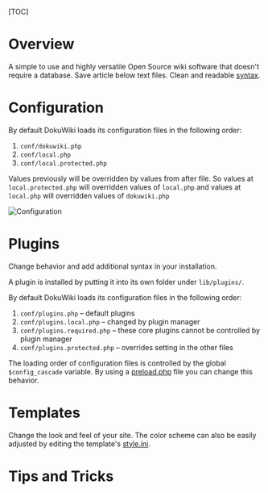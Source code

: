 [TOC]

# Overview
A simple to use and highly versatile Open Source wiki software that doesn't require a database. Save article below text files. Clean and readable [syntax](https://www.dokuwiki.org/wiki:syntax).

# Configuration
By default DokuWiki loads its configuration files in the following order:

1. `conf/dokuwiki.php`
2. `conf/local.php`
3. `conf/local.protected.php`

Values previously will be overridden by values from after file. So values at `local.protected.php` will overridden values of `local.php` and values at `local.php` will overridden values of `dokuwiki.php`

![Configuration](dokuwiki/configuration.png)

# Plugins
Change behavior and add additional syntax in your installation.

A plugin is installed by putting it into its own folder under `lib/plugins/`.

By default DokuWiki loads its configuration files in the following order:

1. `conf/plugins.php` – default plugins
2. `conf/plugins.local.php` – changed by plugin manager
3. `conf/plugins.required.php` – these core plugins cannot be controlled by plugin manager
4. `conf/plugins.protected.php` – overrides setting in the other files

The loading order of configuration files is controlled by the global `$config_cascade` variable. By using a [preload.php](https://www.dokuwiki.org/devel:preload) file you can change this behavior.


# Templates
Change the look and feel of your site. The color scheme can also be easily adjusted by editing the template's [style.ini](https://www.dokuwiki.org/devel:css#styleini).



# Tips and Tricks
